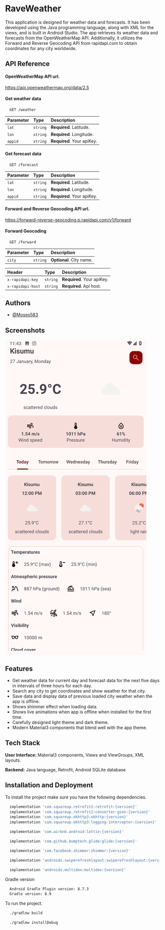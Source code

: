 
# RaveWeather

This application is designed for weather data and forecasts. It has been developed using the Java programming language, along with XML for the views, and is built in Android Studio. The app retrieves its weather data and forecasts from the OpenWeatherMap API. Additionally, it utilizes the Forward and Reverse Geocoding API from rapidapi.com to obtain coordinates for any city worldwide.


## API Reference

#### OpenWeatherMap API url.

https://api.openweathermap.org/data/2.5

#### Get weather data

```http
  GET /weather
```

| Parameter | Type     | Description                |
| :-------- | :------- | :------------------------- |
| `lat` | `string` | **Required**. Latitude.|
| `lon` | `string` | **Required**. Longitude.|
| `appid` | `string` | **Required**. Your apiKey. |

#### Get forecast data

```http
  GET /forecast
```

| Parameter | Type     | Description                       |
| :-------- | :------- | :-------------------------------- |
| `lat`      | `string` | **Required**. Latitude. |
| `lon`      | `string` | **Required**. Longitude. |
| `appid`      | `string` | **Required**. Your apiKey. |

#### Forward and Reverse Geocoding API url.

https://forward-reverse-geocoding.p.rapidapi.com/v1/forward

#### Forward Geocoding

```http
  GET /forward
```

| Parameter | Type     | Description                |
| :-------- | :------- | :------------------------- |
| `city` | `string` | **Optional**. City name.|

| Header | Type     | Description                |
| :-------- | :------- | :------------------------- |
| `x-rapidapi-key` | `string` | **Required**. Your apiKey.|
| `x-rapidapi-host` | `string` | **Required**. Api host.|


## Authors

- [@Moses583](https://www.github.com/Moses583)


## Screenshots

![Alt text](four.png?raw=true "Optional Title")


## Features

- Get weather data for current day and forecast data for the next five days in intervals of three hours for each day.
- Search any city to get coordinates and show weather for that city.
- Save data and display data of previous loaded city weather when the app is offline.
- Shows shimmer effect when loading data.
- Shows live animations when app is offline when installed for the first time.
- Carefully designed light theme and dark theme.
- Modern Material3 components that blend well with the app theme.


## Tech Stack

**User Interface:** Material3 components, Views and ViewGroups, XML layouts.

**Backend:** Java language, Retrofit, Android SQLite database


##  Installation and Deployment

To install the project make sure you have the following dependencies.

```bash
  implementation 'com.squareup.retrofit2:retrofit:{version}'
  implementation 'com.squareup.retrofit2:converter-gson:{version}'
  implementation 'com.squareup.okhttp3:okhttp:{version}'
  implementation 'com.squareup.okhttp3:logging-interceptor:{version}'
```
```bash
  implementation 'com.airbnb.android:lottie:{version}'
```
```bash
  implementation 'com.github.bumptech.glide:glide:{version}'
```
```bash
  implementation 'com.facebook.shimmer:shimmer:{version}'
```
```bash
  implementation 'androidx.swiperefreshlayout:swiperefreshlayout:{version}'
```
```bash
  implementation 'androidx.multidex:multidex:{version}'
```

Gradle version

```bash
  Android Gradle Plugin version: 8.7.3
  Gradle version: 8.9
```

To run the project.

```bash
  ./gradlew build
```
```bash
  ./gradlew installDebug
```

